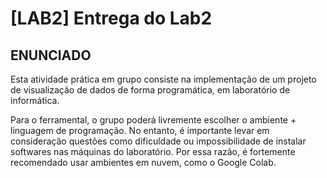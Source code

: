 
# [LAB2] Entrega do Lab2

## ENUNCIADO

Esta atividade prática em grupo consiste na implementação de um projeto de visualização de dados de forma programática, em laboratório de informática. 

Para o ferramental, o grupo poderá livremente escolher o ambiente + linguagem de programação. No entanto, é importante levar em consideração questões como dificuldade ou impossibilidade de instalar softwares nas máquinas do laboratório. Por essa razão, é fortemente recomendado usar ambientes em nuvem, como o Google Colab. 
